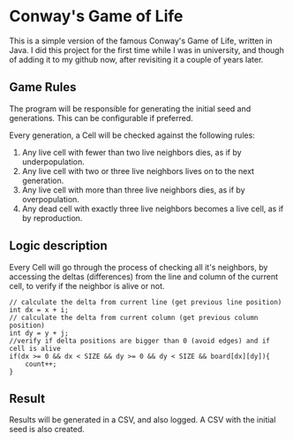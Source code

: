 # Conway's Game of Life

This is a simple version of the famous Conway's Game of Life, written in Java.
I did this project for the first time while I was in university, and though of adding it to my github now,
after revisiting it a couple of years later.

## Game Rules

The program will be responsible for generating the initial seed and generations. This can be configurable if preferred.

Every generation, a Cell will be checked against the following rules:

1. Any live cell with fewer than two live neighbors dies, as if by underpopulation.
2. Any live cell with two or three live neighbors lives on to the next generation.
3. Any live cell with more than three live neighbors dies, as if by overpopulation.
4. Any dead cell with exactly three live neighbors becomes a live cell, as if by reproduction.

## Logic description

Every Cell will go through the process of checking all it's neighbors, by accessing the deltas (differences)
from the line and column of the current cell, to verify if the neighbor is alive or not.
```
// calculate the delta from current line (get previous line position)
int dx = x + i;
// calculate the delta from current column (get previous column position)
int dy = y + j;
//verify if delta positions are bigger than 0 (avoid edges) and if cell is alive
if(dx >= 0 && dx < SIZE && dy >= 0 && dy < SIZE && board[dx][dy]){
    count++;
}
```

## Result 

Results will be generated in a CSV, and also logged. A CSV with the initial seed is also created.